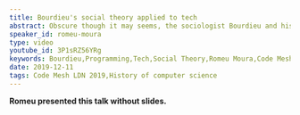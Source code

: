 ```yaml
---
title: Bourdieu's social theory applied to tech
abstract: Obscure though it may seems, the sociologist Bourdieu and his social theory tell us a lot about what is happening in the workplace and society around us. By understanding what he meant by "symbolic violence", "cultural capital" "hexis" etc, we see how each of us influences and is influenced by the people around us, in ways that we wouldn't expect.  From this talk, a vulgarized and easy to understand version of  Bourdieu's ideas, each of us can seek how to improve the ambience immediately around us
speaker_id: romeu-moura
type: video
youtube_id: 3P1sRZ56YRg
keywords: Bourdieu,Programming,Tech,Social Theory,Romeu Moura,Code Mesh LDN
date: 2019-12-11
tags: Code Mesh LDN 2019,History of computer science
---
```

**Romeu presented this talk without slides.&nbsp;**
